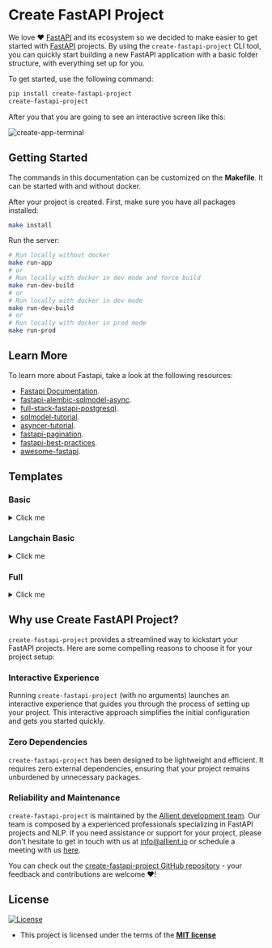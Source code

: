 # Create FastAPI Project

We love ❤️ [FastAPI](https://fastapi.tiangolo.com/) and its ecosystem so we decided to make easier to get started with [FastAPI](https://fastapi.tiangolo.com/) projects. By using the `create-fastapi-project` CLI tool, you can quickly start building a new FastAPI application with a basic folder structure, with everything set up for you.

To get started, use the following command:

```bash
pip install create-fastapi-project
create-fastapi-project
```

After you that you are going to see an interactive screen like this:

![create-app-terminal](https://res.cloudinary.com/dnv0qwkrk/image/upload/v1692746180/Allient/create-fastapi-project/demo-create-fastapi-final_fyirob.gif)

## Getting Started

The commands in this documentation can be customized on the **Makefile**. It can be started with and without docker.

After your project is created. First, make sure you have all packages installed:

```bash
make install
```

Run the server:

```bash
# Run locally without docker
make run-app
# or
# Run locally with docker in dev mode and force build
make run-dev-build
# or
# Run locally with docker in dev mode
make run-dev-build
# or
# Run locally with docker in prod mode
make run-prod
```

## Learn More

To learn more about Fastapi, take a look at the following resources:

- [Fastapi Documentation](https://fastapi.tiangolo.com/).
- [fastapi-alembic-sqlmodel-async](https://github.com/jonra1993/fastapi-alembic-sqlmodel-async).
- [full-stack-fastapi-postgresql](https://github.com/tiangolo/full-stack-fastapi-postgresql).
- [sqlmodel-tutorial](https://sqlmodel.tiangolo.com/tutorial/fastapi/).
- [asyncer-tutorial](https://asyncer.tiangolo.com/tutorial/).
- [fastapi-pagination](https://github.com/uriyyo/fastapi-pagination).
- [fastapi-best-practices](https://github.com/zhanymkanov/fastapi-best-practices).
- [awesome-fastapi](https://github.com/mjhea0/awesome-fastapi).

## Templates

### Basic

<details>
  <summary>Click me</summary>
  
  We're excited to introduce you to our FastAPI Basic Project Template, carefully designed to jumpstart your FastAPI development journey. This template offers you a pre-configured project with a fundamental FastAPI setup and an organized folder structure, allowing you to hit the ground running.

## Folder Structure

```bash
└───app
  ├───app
  │   ├───api
  │   │   └───v1
  │   │       └───endpoints
  │   ├───core
  │   ├───schemas
  │   └───utils
  │       └───exceptions
  └───test
```

</details>

### Langchain Basic

<details>
  <summary>Click me</summary>
  
  We're thrilled to introduce you to the LangChain project template, designed to accelerate your development process. This template serves as a solid foundation for your project, complete with essential features and an organized folder structure, all thoughtfully configured and ready for use.

## Folder Structure

```bash
app
    ├───app
    │   ├───api
    │   │   └───v1
    │   │       └───endpoints
    │   ├───core
    │   ├───schemas
    │   ├───templates
    │   │   └───general_pages
    │   └───utils
    │       ├───adaptive_cards
    │       └───exceptions
    └───test
```

## Tools

- Search weather tool ![weather-tool](https://res.cloudinary.com/dnv0qwkrk/image/upload/v1692746086/Allient/create-fastapi-project/weather-tool-demo_lgqtwu.gif)
- Search images tool ![images-tool](https://res.cloudinary.com/dnv0qwkrk/image/upload/v1692746086/Allient/create-fastapi-project/search-images-demo_mkorzv.gif)
- Search videos tool ![videos-tool](https://res.cloudinary.com/dnv0qwkrk/image/upload/v1692746087/Allient/create-fastapi-project/search-videos-demo_wikzn1.gif)
- Search pokemon tool ![pokemon-tool](https://res.cloudinary.com/dnv0qwkrk/image/upload/v1692746086/Allient/create-fastapi-project/pokemon-tool-demo_ggsc63.gif)
</details>

### Full

<details>
  <summary>Click me</summary>
  
This is a project template which uses [FastAPI](https://fastapi.tiangolo.com/), [Alembic](https://alembic.sqlalchemy.org/en/latest/) and async [SQLModel](https://sqlmodel.tiangolo.com/) as ORM. It shows a complete async CRUD template using authentication. Our implementation utilizes the newest version of FastAPI and incorporates typing hints that are fully compatible with **Python 3.10** and later versions. If you're looking to build modern and efficient web applications with Python, this template will provide you with the necessary tools to get started quickly. You can read a short article with the motivations for starting this sample project [here](https://medium.com/allient/our-journey-using-async-fastapi-to-harnessing-the-power-of-modern-web-apis-90301827f14c?source=friends_link&sk=9006b3f2a4137a28a8576a69546c8c18).

## Why Use This Template?

Developing web applications can be a challenging process, especially when dealing with databases, authentication, asynchronous tasks, and other complex components. Our template is designed to simplify this process and offer you a solid starting point. Some of the highlights of this template include:

- FastAPI Integration: FastAPI is a modern and efficient web framework that allows you to quickly and easily create APIs. This template uses the latest features of FastAPI and offers type hints that are compatible with **Python 3.10** and later versions.
- Asynchronous Database Management: We use SQLModel, an asynchronous ORM library, to interact with the database efficiently and securely.
- Asynchronous Tasks with Celery: This template includes examples of how to execute asynchronous and scheduled tasks using Celery, which is ideal for operations that require significant time or resources.
- Authentication and Authorization: We implement JWT-based authentication and role-based access control to ensure that your APIs are secure and protected.
- Documentation and Automated Testing: The template is configured to automatically generate interactive documentation for your APIs. It also includes automated tests using pytest to ensure code quality.
- Development Best Practices: We apply code formatting, type checking, and static analysis tools to ensure that the code is readable, robust, and reliable.

## Folder Structure

```bash
.
├───.github
│   └───workflows
├───.vscode
├───backend
│   └───app
│       ├───alembic
│       │   └───versions
│       ├───app
│       │   ├───api
│       │   │   └───v1
│       │   │       └───endpoints
│       │   ├───core
│       │   ├───crud
│       │   ├───db
│       │   ├───deps
│       │   ├───models
│       │   ├───schemas
│       │   └───utils
│       │       └───exceptions
│       └───test
│           └───api
├───caddy
├───db_docker
├───docs
├───minio
├───pgadmin
├───sonarqube
├───static
└───terraform
```

## Stack

- [FastAPI](https://fastapi.tiangolo.com/) - A modern, fast (high-performance), web framework for building APIs with Python 3.6+ based on standard Python type hints.
- [Pydantic](https://docs.pydantic.dev/latest/) - A library for data validation and settings management based on Python type hints.
- [SQLModel](https://sqlmodel.tiangolo.com/) - A library for interacting with SQL databases from Python code, with Python objects.
- [Alembic](https://alembic.sqlalchemy.org/en/latest/) - A lightweight database migration tool for usage with the SQLAlchemy Database Toolkit for Python.
- [Caddy](https://caddyserver.com/) - A powerful, enterprise-ready, open source web server with automatic HTTPS written in Go.
- [Docker](https://www.docker.com/) - A set of platform as a service (PaaS) products that use OS-level virtualization to deliver software in packages called containers.
- [PostgreSQL](https://www.postgresql.org/) - A powerful, open source object-relational database system.
- [PGAdmin](https://www.pgadmin.org/) - The most popular and feature rich Open Source administration and development platform for PostgreSQL.
- [Celery](https://docs.celeryq.dev/en/stable/) - A simple, flexible, and reliable distributed system to process vast amounts of messages, while providing operations with the tools required to maintain such a system.
- [Redis](https://redis.io/) - An open source (BSD licensed), in-memory data structure store, used as a database, cache, and message broker.
- [Minio](https://min.io/) - A high performance distributed object storage server, designed for large-scale private cloud infrastructure.
- [SonarQube](https://www.sonarqube.org/) - An open source platform for continuous inspection of code quality.
- [Pytest](https://docs.pytest.org/en/stable/) - A framework that makes it easy to write small tests, yet scales to support complex functional testing for applications and libraries.

</details>

## Why use Create FastAPI Project?

`create-fastapi-project` provides a streamlined way to kickstart your FastAPI projects. Here are some compelling reasons to choose it for your project setup:

### Interactive Experience

Running `create-fastapi-project` (with no arguments) launches an interactive experience that guides you through the process of setting up your project. This interactive approach simplifies the initial configuration and gets you started quickly.

### Zero Dependencies

`create-fastapi-project` has been designed to be lightweight and efficient. It requires zero external dependencies, ensuring that your project remains unburdened by unnecessary packages.

### Reliability and Maintenance

`create-fastapi-project` is maintained by the [Allient development team](https://www.allient.io/). Our team is composed by a experienced professionals specializing in FastAPI projects and NLP. If you need assistance or support for your project, please don't hesitate to get in touch with us at [info@allient.io](mailto:info@allient.io) or schedule a meeting with us [here](https://calendly.com/jonathanvargas).

You can check out the [create-fastapi-project GitHub repository](https://github.com/allient/create-fastapi-project) - your feedback and contributions are welcome ❤️!

## License

[![License](http://img.shields.io/:license-mit-blue.svg?style=flat-square)](http://badges.mit-license.org)

- This project is licensed under the terms of the **[MIT license](LICENSE)**
